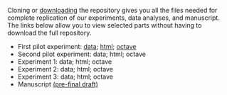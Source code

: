 Cloning or [downloading](https://github.com/mjgreen/vagueness/archive/master.zip) the repository gives you all the files needed for complete replication of our experiments, data analyses, and manuscript. The links below allow you to view selected parts without having to download the full repository.

* First pilot experiment: [data](https://mjgreen.github.io/vagueness/experiment_data_and_analyses/A_pilot_1_data/data.txt); [html](https://mjgreen.github.io/vagueness/experiment_data_and_analyses/A_pilot_1.html); [octave](https://mjgreen.github.io/vagueness/experiment_implementations/A_pilot_1.m)
* Second pilot experiment: data; html; octave
* Experiment 1: data; html; octave
* Experiment 2: data; html; octave
* Experiment 3: data; html; octave
* Manuscript [(pre-final draft)](https://mjgreen.github.io/vagueness/manuscript/v-book-2018.pdf)
